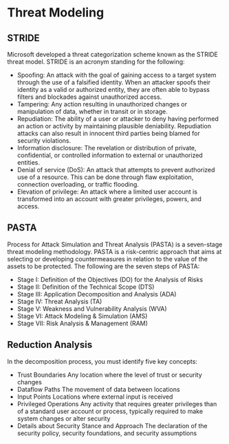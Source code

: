 # Threat Modeling

## STRIDE
Microsoft developed a threat categorization scheme known as the STRIDE threat
model. STRIDE is an acronym standing for the following:

- Spoofing: An attack with the goal of gaining access to a target system through the use of a falsified identity. When an attacker spoofs their identity as a valid or authorized entity, they are often able to bypass filters and blockades against unauthorized access.
- Tampering: Any action resulting in unauthorized changes or manipulation of data, whether in transit or in storage.
- Repudiation: The ability of a user or attacker to deny having performed an action or activity by maintaining plausible deniability. Repudiation attacks can also result in innocent third parties being blamed for security violations.
- Information disclosure: The revelation or distribution of private, confidential, or controlled information to external or unauthorized entities.
- Denial of service (DoS): An attack that attempts to prevent authorized use of a resource.
This can be done through flaw exploitation, connection overloading, or traffic flooding.
- Elevation of privilege: An attack where a limited user account is transformed into an account with greater privileges, powers, and access.

## PASTA
Process for Attack Simulation and Threat Analysis (PASTA) is a seven-stage threat modeling
methodology. PASTA is a risk-centric approach that aims at selecting or developing
countermeasures in relation to the value of the assets to be protected. The following are the
seven steps of PASTA:
- Stage I: Definition of the Objectives (DO) for the Analysis of Risks
- Stage II: Definition of the Technical Scope (DTS)
- Stage III: Application Decomposition and Analysis (ADA)
- Stage IV: Threat Analysis (TA)
- Stage V: Weakness and Vulnerability Analysis (WVA)
- Stage VI: Attack Modeling & Simulation (AMS)
- Stage VII: Risk Analysis & Management (RAM)


## Reduction Analysis
In the decomposition process, you must identify five key concepts:
- Trust Boundaries Any location where the level of trust or security changes
- Dataflow Paths The movement of data between locations
- Input Points Locations where external input is received
- Privileged Operations Any activity that requires greater privileges than of a standard user account or process, typically required to make system changes or alter security
- Details about Security Stance and Approach The declaration of the security policy, security foundations, and security assumptions